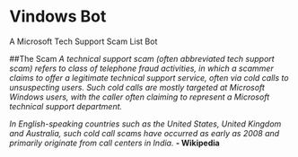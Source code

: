 # Vindows Bot

A Microsoft Tech Support Scam List Bot

##The Scam
<i>A technical support scam (often abbreviated tech support scam) refers to class of telephone fraud activities, in which a scammer claims to offer a legitimate technical support service, often via cold calls to unsuspecting users. Such cold calls are mostly targeted at Microsoft Windows users, with the caller often claiming to represent a Microsoft technical support department.

In English-speaking countries such as the United States, United Kingdom and Australia, such cold call scams have occurred as early as 2008 and primarily originate from call centers in India.</i>
<b>- Wikipedia</b>
